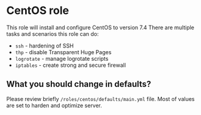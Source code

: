 CentOS role
==========

This role will install and configure CentOS to version 7.4
There are multiple tasks and scenarios this role can do:
 - `ssh` - hardening of SSH 
 - `thp` - disable Transparent Huge Pages
 - `logrotate` - manage logrotate scripts
 - `iptables` - create strong and secure firewall
   

What you should change in defaults?
---------------------

Please review briefly `/roles/centos/defaults/main.yml` file. Most of values are set to harden and optimize server.
